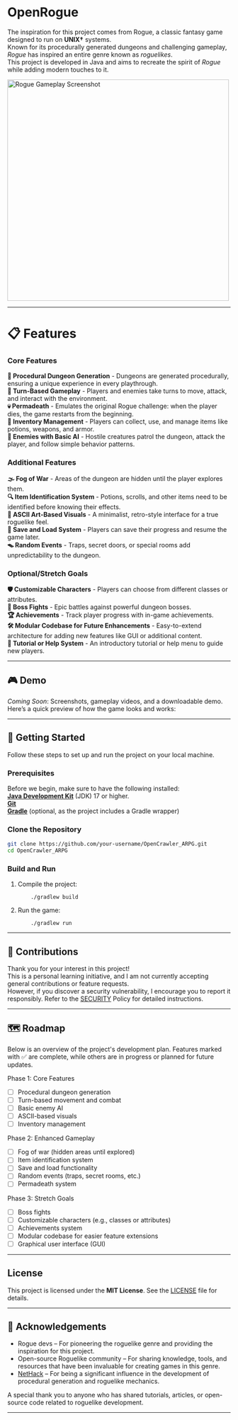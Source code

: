 # OpenRogue

The inspiration for this project comes from Rogue, a classic fantasy game designed to run on **UNIX†** systems. <br/>
Known for its procedurally generated dungeons and challenging gameplay, *Rogue* has inspired an entire genre known as *roguelikes*. <br/>
This project is developed in Java and aims to recreate the spirit of *Rogue* while adding modern touches to it.

<div><img src=https://i.imgur.com/sbVzOS5.png alt="Rogue Gameplay Screenshot" width=500></div>

---

# 📋 Features

### Core Features

**🏰 Procedural Dungeon Generation** - Dungeons are generated procedurally, ensuring a unique experience in every playthrough. <br/>
**🎲 Turn-Based Gameplay** - Players and enemies take turns to move, attack, and interact with the environment. <br/>
**💀 Permadeath** - Emulates the original Rogue challenge: when the player dies, the game restarts from the beginning. <br/>
**👜 Inventory Management** - Players can collect, use, and manage items like potions, weapons, and armor. <br/>
**👾 Enemies with Basic AI** - Hostile creatures patrol the dungeon, attack the player, and follow simple behavior patterns. <br/>

### Additional Features

**🌫️ Fog of War** - Areas of the dungeon are hidden until the player explores them. <br/>
**🔍 Item Identification System** - Potions, scrolls, and other items need to be identified before knowing their effects. <br/>
**🎨 ASCII Art-Based Visuals** - A minimalist, retro-style interface for a true roguelike feel. <br/>
**💾 Save and Load System** - Players can save their progress and resume the game later. <br/>
**🪤 Random Events** - Traps, secret doors, or special rooms add unpredictability to the dungeon. <br/>

### Optional/Stretch Goals

**🛡️ Customizable Characters** - Players can choose from different classes or attributes. <br/>
**🐉 Boss Fights** - Epic battles against powerful dungeon bosses. <br/>
**🏆 Achievements** - Track player progress with in-game achievements. <br/>
**🛠️ Modular Codebase for Future Enhancements** - Easy-to-extend architecture for adding new features like GUI or additional content. <br/>
**📖 Tutorial or Help System** - An introductory tutorial or help menu to guide new players. <br/>

---

## 🎮 Demo

*Coming Soon*: Screenshots, gameplay videos, and a downloadable demo.
Here’s a quick preview of how the game looks and works:

---

## 🚀 Getting Started

Follow these steps to set up and run the project on your local machine.

### Prerequisites

Before we begin, make sure to have the following installed: <br/>
[**Java Development Kit**](https://www.oracle.com/java/technologies/downloads/archive/) (JDK) 17 or higher. <br/>
[**Git**](https://git-scm.com/downloads) <br/>
[**Gradle**](https://gradle.org/install/) (optional, as the project includes a Gradle wrapper) <br/>

### Clone the Repository
```bash
git clone https://github.com/your-username/OpenCrawler_ARPG.git
cd OpenCrawler_ARPG
```

### Build and Run
1. Compile the project:
    ```
        ./gradlew build
    ```
2. Run the game:
    ```
        ./gradlew run
    ```

---

## 🤝 Contributions

Thank you for your interest in this project! <br/>
This is a personal learning initiative, and I am not currently accepting general contributions or feature requests. <br/>
However, if you discover a security vulnerability, I encourage you to report it responsibly. Refer to the [SECURITY](SECURITY) Policy for detailed instructions. <br/>

---

## 🗺️ Roadmap

Below is an overview of the project's development plan.
Features marked with ✅ are complete, while others are in progress or planned for future updates.

Phase 1: Core Features
- [ ] Procedural dungeon generation
- [ ] Turn-based movement and combat
- [ ] Basic enemy AI
- [ ] ASCII-based visuals
- [ ] Inventory management

Phase 2: Enhanced Gameplay
- [ ] Fog of war (hidden areas until explored)
- [ ] Item identification system
- [ ] Save and load functionality
- [ ] Random events (traps, secret rooms, etc.)
- [ ] Permadeath system

Phase 3: Stretch Goals
- [ ] Boss fights
- [ ] Customizable characters (e.g., classes or attributes)
- [ ] Achievements system
- [ ] Modular codebase for easier feature extensions
- [ ] Graphical user interface (GUI)

---

## License

This project is licensed under the **MIT License**. See the [LICENSE](LICENSE) file for details.

---

## 🙏 Acknowledgements

- Rogue devs – For pioneering the roguelike genre and providing the inspiration for this project.
- Open-source Roguelike community – For sharing knowledge, tools, and resources that have been invaluable for creating games in this genre.
- [NetHack](https://nethack.org/) – For being a significant influence in the development of procedural generation and roguelike mechanics.

A special thank you to anyone who has shared tutorials, articles, or open-source code related to roguelike development.

---
